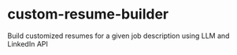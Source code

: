 # custom-resume-builder
Build customized resumes for a given job description using LLM and LinkedIn API
